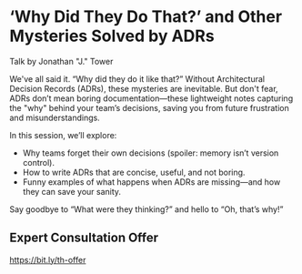 # ‘Why Did They Do That?’ and Other Mysteries Solved by ADRs
Talk by Jonathan "J." Tower

We've all said it. “Why did they do it like that?” Without Architectural Decision Records (ADRs), these mysteries are inevitable. But don't fear, ADRs don’t mean boring documentation—these lightweight notes capturing the "why" behind your team’s decisions, saving you from future frustration and misunderstandings.

In this session, we’ll explore:
* Why teams forget their own decisions (spoiler: memory isn’t version control).
* How to write ADRs that are concise, useful, and not boring.
* Funny examples of what happens when ADRs are missing—and how they can save your sanity.

Say goodbye to “What were they thinking?” and hello to “Oh, that’s why!”

## Expert Consultation Offer
https://bit.ly/th-offer
